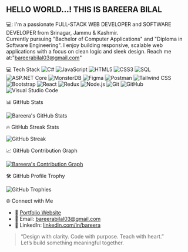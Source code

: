 ## HELLO WORLD...! THIS IS BAREERA BILAL


💻:
I'm a passionate FULL-STACK WEB DEVELOPER and SOFTWARE DEVELOPER from Srinagar, Jammu & Kashmir.  
Currently pursuing "Bachelor of Computer Applications" and "Diploma in Software Engineering".
I enjoy building responsive, scalable web applications with a focus on clean logic and sleek design.
Reach me at:"bareerabilal03@gmail.com"


💻 Tech Stack
![C#](https://img.shields.io/badge/C%23-239120?style=for-the-badge&logo=c-sharp&logoColor=white)
![JavaScript](https://img.shields.io/badge/JavaScript-F7DF1E?style=for-the-badge&logo=javascript&logoColor=black)
![HTML5](https://img.shields.io/badge/HTML5-E34F26?style=for-the-badge&logo=html5&logoColor=white)
![CSS3](https://img.shields.io/badge/CSS3-1572B6?style=for-the-badge&logo=css3&logoColor=white)
![SQL](https://img.shields.io/badge/SQL-4479A1?style=for-the-badge&logo=sql&logoColor=white)
![ASP.NET Core](https://img.shields.io/badge/ASP.NET_Core-512BD4?style=for-the-badge&logo=.net&logoColor=white)
![MonsterDB](https://img.shields.io/badge/MonsterDB-FF0000?style=for-the-badge&logo=database&logoColor=white)
![Figma](https://img.shields.io/badge/Figma-F24E1E?style=for-the-badge&logo=figma&logoColor=white)
![Postman](https://img.shields.io/badge/Postman-FF6C37?style=for-the-badge&logo=postman&logoColor=white)
![Tailwind CSS](https://img.shields.io/badge/Tailwind_CSS-38B2AC?style=for-the-badge&logo=tailwind-css&logoColor=white)
![Bootstrap](https://img.shields.io/badge/Bootstrap-7952B3?style=for-the-badge&logo=bootstrap&logoColor=white)
![React](https://img.shields.io/badge/React-61DAFB?style=for-the-badge&logo=react&logoColor=black)
![Redux](https://img.shields.io/badge/Redux-764ABC?style=for-the-badge&logo=redux&logoColor=white)
![Node.js](https://img.shields.io/badge/Node.js-339933?style=for-the-badge&logo=node.js&logoColor=white)
![Git](https://img.shields.io/badge/Git-F05032?style=for-the-badge&logo=git&logoColor=white)
![GitHub](https://img.shields.io/badge/GitHub-181717?style=for-the-badge&logo=github&logoColor=white)
![Visual Studio Code](https://img.shields.io/badge/VS_Code-007ACC?style=for-the-badge&logo=visual-studio-code&logoColor=white)


📊 GitHub Stats


![Bareera's GitHub Stats](https://github-readme-stats.vercel.app/api?username=Bareera-Bilal&show_icons=true&theme=tokyonight)



🔥 GitHub Streak Stats


![GitHub Streak](https://github-readme-streak-stats.herokuapp.com/?user=Bareera-Bilal&theme=tokyonight)



📈 GitHub Contribution Graph


[![Bareera's Contribution Graph](https://github-profile-summary-cards.vercel.app/api/cards/productive-time?username=Bareera-Bilal&theme=tokyonight)](https://github.com/Bareera-Bilal)



🛠️ GitHub Profile Trophy


![GitHub Trophies](https://github-profile-trophy.vercel.app/?username=Bareera-Bilal&theme=tokyonight&row=1&column=7)




🌐 Connect with Me

- 💼 [Portfolio Website](https://github.com/Bareera-Bilal/Personal-Portfolio-Website)  
- 📧 Email: bareerabilal03@gmail.com 
- 💬 LinkedIn: [linkedin.com/in/bareera](www.linkedin.com/in/bareera-bilal03)



> “Design with clarity. Code with purpose. Teach with heart.”   
Let’s build something meaningful together.







